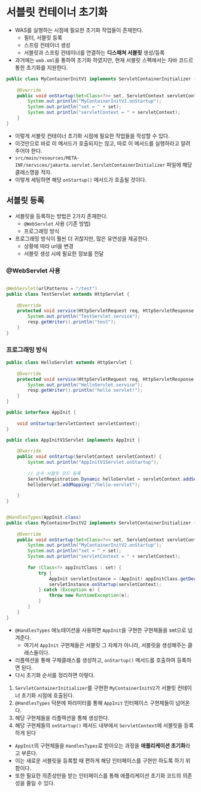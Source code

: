 # 서블릿 컨테이너 초기화

- WAS를 실행하는 시점에 필요한 초기화 작업들이 존재한다.
    - 필터, 서블릿 등록
    - 스프링 컨테이너 생성
    - 서블릿과 스프링 컨테이너를 연결하는 **디스패쳐 서블릿** 생성/등록
- 과거에는 `web.xml`을 통하여 초기화 하였지만, 현재 서블릿 스펙에서는 자바 코드르 통한 초기화를 지원한다.

```java
public class MyContainerInitV1 implements ServletContainerInitializer {
	
	@Override
	public void onStartup(Set<Class<?>> set, ServletContext servletContext) throws ServletException {
		System.out.println("MyContainerInitV1.onStartup");
		System.out.println("set = " + set);
		System.out.println("servletContext = " + servletContext);
	}
}
```

- 이렇게 서블릿 컨테이너 초기화 시점에 필요한 작업들을 작성할 수 있다.
- 이것만으로 바로 이 메서드가 호출되지는 않고, 따로 이 메서드를 실행하라고 알려주어야 한다.
- `src/main/resources/META-INF/services/jakarta.servlet.ServletContainerInitializer` 파일에 해당 클래스명을 적자.
- 이렇게 세팅하면 해당 `onStartup()` 메서드가 호출될 것이다.

## 서블릿 등록

- 서블릿을 등록하는 방법은 2가지 존재한다.
    - `@WebServlet` 사용 (기존 방법)
    - 프로그래밍 방식
- 프로그래밍 방식이 훨씬 더 귀찮지만, 많은 유연성을 제공한다.
    - 상황에 따라 url을 변경
    - 서블릿 생성 시에 필요한 정보를 전달

### @WebServlet 사용

```java

@WebServlet(urlPatterns = "/test")
public class TestServlet extends HttpServlet {
	
	@Override
	protected void service(HttpServletRequest req, HttpServletResponse resp) throws ServletException, IOException {
		System.out.println("TestServlet.service");
		resp.getWriter().println("test");
	}
}
```

### 프로그래밍 방식

```java
public class HelloServlet extends HttpServlet {
	
	@Override
	protected void service(HttpServletRequest req, HttpServletResponse resp) throws ServletException, IOException {
		System.out.println("HelloServlet.service");
		resp.getWriter().println("hello servlet!");
	}
}
```

```java
public interface AppInit {
	
	void onStartup(ServletContext servletContext);
}
```

```java
public class AppInitV1Servlet implements AppInit {
	
	@Override
	public void onStartup(ServletContext servletContext) {
		System.out.println("AppInitV1Servlet.onStartup");
		
		// 순수 서블릿 코드 등록
		ServletRegistration.Dynamic helloServlet = servletContext.addServlet("helloServlet", new HelloServlet());
		helloServlet.addMapping("/hello-servlet");
	
	}
}
```

```java

@HandlesTypes(AppInit.class)
public class MyContainerInitV2 implements ServletContainerInitializer {
	
	@Override
	public void onStartup(Set<Class<?>> set, ServletContext servletContext) throws ServletException {
		System.out.println("MyContainerInitV2.onStartup");
		System.out.println("set = " + set);
		System.out.println("servletContext = " + servletContext);
		
		for (Class<?> appInitClass : set) {
			try {
				AppInit servletInstance = (AppInit) appInitClass.getDeclaredConstructor().newInstance();
				servletInstance.onStartup(servletContext);
			} catch (Exception e) {
				throw new RuntimeException(e);
			}
		}
	}
}
```

- `@HandlesTypes` 애노테이션을 사용하면 `AppInit`을 구현한 구현체들을 set으로 넘겨준다.
    - 여기서 `AppInit` 구현체들은 서블릿 그 자체가 아니라, 서블릿을 생성해주는 클래스들이다.
- 리플렉션을 통해 구체클래스를 생성하고, `onStartup()` 메서드를 호출하여 등록하면 된다.
- 다시 초기화 순서를 정리하면 이렇다.

1. `ServletContainerInitializer`를 구현한 `MyContainerInitV2`가 서블릿 컨테이너 초기화 시점에 호출된다.
2. `@HandlesTypes` 덕분에 파라미터를 통해 `AppInit` 인터페이스 구현체들이 넘어온다.
3. 해당 구현체들을 리플렉션을 통해 생성한다.
4. 해당 구현체들의 `onStartup()` 메서드 내부에서 `ServletContext`에 서블릿을 등록하게 된다

- `AppInit`의 구현체들을 `HandlesTypes`로 받아오는 과정을 **애플리케이션 초기화**라고 부른다.
- 이는 새로운 서블릿을 등록할 때 편하게 해당 인터페이스를 구현만 하도록 하기 위함이다.
- 또한 필요한 의존성만을 받는 인터페이스를 통해 애플리케이션 초기화 코드의 의존성을 줄일 수 있다.
